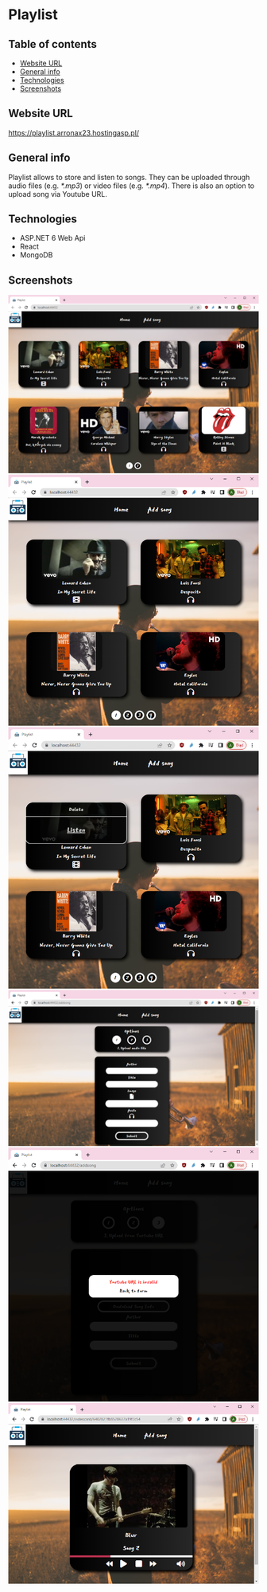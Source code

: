 # Playlist

## Table of contents

- [Website URL](#website-url)
- [General info](#general-info)
- [Technologies](#technologies)
- [Screenshots](#screenshots)

## Website URL

https://playlist.arronax23.hostingasp.pl/

## General info

Playlist allows to store and listen to songs. They can be uploaded through audio files (e.g. <i>\*.mp3</i>) or video files (e.g. <i>\*.mp4</i>). There is also an option to upload song via Youtube URL.

## Technologies

- ASP.NET 6 Web Api
- React
- MongoDB

## Screenshots

![Home 8 Cards Screenshot](./img-README/Home8Cards.png)
![Home 4 Cards Screenshot](./img-README/Home4Cards.png)
![Card Hover Screenshot](./img-README/CardHover.png)
![Add Song Page Screenshot](./img-README/AddSong.png)
![Invalid Youtube URL Screenshot](./img-README/InvalidYoutubeURL.png)
![VideoCard Screenshot](./img-README/VideoCard.png)
